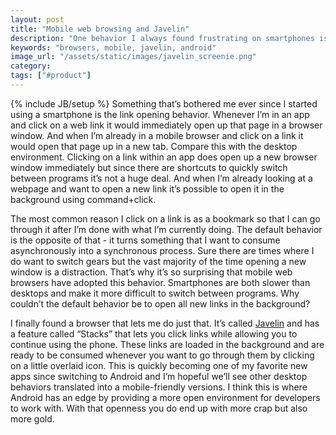 ```yaml
---
layout: post
title: "Mobile web browsing and Javelin"
description: "One behavior I always found frustrating on smartphones is the way clicking in app links opens up a new window. I recently discovered a mobile browser, Javelin, that has a great solution to this problem."
keywords: "browsers, mobile, javelin, android"
image_url: "/assets/static/images/javelin_screenie.png"
category:
tags: ["#product"]
---
```

{% include JB/setup %}
Something that’s bothered me ever since I started using a smartphone is the link opening behavior. Whenever I’m in an app and click on a web link it would immediately open up that page in a browser window. And when I’m already in a mobile browser and click on a link it would open that page up in a new tab. Compare this with the desktop environment. Clicking on a link within an app does open up a new browser window immediately but since there are shortcuts to quickly switch between programs it’s not a huge deal. And when I’m already looking at a webpage and want to open a new link it’s possible to open it in the background using command+click.

The most common reason I click on a link is as a bookmark so that I can go through it after I’m done with what I’m currently doing. The default behavior is the opposite of that - it turns something that I want to consume asynchronously into a synchronous process. Sure there are times where I do want to switch gears but the vast majority of the time opening a new window is a distraction. That’s why it’s so surprising that mobile web browsers have adopted this behavior. Smartphones are both slower than desktops and make it more difficult to switch between programs. Why couldn’t the default behavior be to open all new links in the background?

I finally found a browser that lets me do just that. It’s called <a href="http://javelinbrowser.com/" target="_blank">Javelin</a> and has a feature called “Stacks” that lets you click links while allowing you to continue using the phone. These links are loaded in the background and are ready to be consumed whenever you want to go through them by clicking on a little overlaid icon. This is quickly becoming one of my favorite new apps since switching to Android and I’m hopeful we’ll see other desktop behaviors translated into a mobile-friendly versions. I think this is where Android has an edge by providing a more open environment for developers to work with. With that openness you do end up with more crap but also more gold.